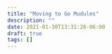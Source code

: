 ```yaml
---
title: "Moving to Go Mudules"
description: ""
date: 2021-01-30T13:31:28-06:00
draft: true
tags: []
---
```

